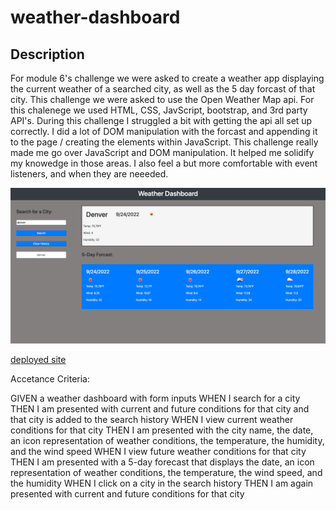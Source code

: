 # weather-dashboard
## Description
For module 6's challenge we were asked to create a weather app displaying the current weather of a searched city, as well as the 5 day forcast of that city. This challenge we were asked to use the Open Weather Map api. For this chalenege we used HTML, CSS, JavScript, bootstrap, and 3rd party API's. During this challenge I struggled a bit with getting the api all set up correctly. I did a lot of DOM manipulation with the forcast and appending it to the page / creating the elements within JavaScript. This challenge really made me go over JavaScript and DOM manipulation. It helped me solidify my knowedge in those areas. I also feel a but more comfortable with event listeners, and when they are neeeded. 

![weather-app-screen-shot](./assets/images/weather-dashboard.png)

[deployed site](https://mmockus15.github.io/weather-dashboard/)

Accetance Criteria:

GIVEN a weather dashboard with form inputs
WHEN I search for a city
THEN I am presented with current and future conditions for that city and that city is added to the search history
WHEN I view current weather conditions for that city
THEN I am presented with the city name, the date, an icon representation of weather conditions, the temperature, the humidity, and the wind speed
WHEN I view future weather conditions for that city
THEN I am presented with a 5-day forecast that displays the date, an icon representation of weather conditions, the temperature, the wind speed, and the humidity
WHEN I click on a city in the search history
THEN I am again presented with current and future conditions for that city